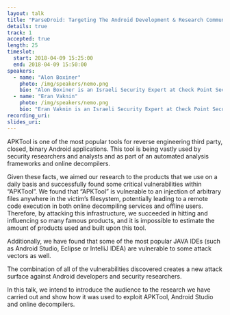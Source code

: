 ```yaml
---
layout: talk
title: "ParseDroid: Targeting The Android Development & Research Community"
details: true
track: 1
accepted: true
length: 25
timeslot:
  start: 2018-04-09 15:25:00
  end: 2018-04-09 15:50:00
speakers: 
  - name: "Alon Boxiner"
    photo: /img/speakers/nemo.png
    bio: "Alon Boxiner is an Israeli Security Expert at Check Point Security Technologies, Has over 4 years of experience from the Israeli National Cyber Defense unit. His recent researches has revealed vulnerabilities within popular services (ApkTool, Android Studio, Eclipse, LinkedIn)."
  - name: "Eran Vaknin"
    photo: /img/speakers/nemo.png
    bio: "Eran Vaknin is an Israeli Security Expert at Check Point Security Technologies, Has over 6 years of experience in cybersecurity research, His recent researchers has revealed vulnerabilities within popular services (ApkTool, Android Studio, LinkedIn, WhatsApp), Owner of 'Vproxy' mobile security tool."
recording_uri: 
slides_uri: 
---
```


APKTool is one of the most popular tools for reverse engineering third party, closed, binary Android applications. This tool is being vastly used by security researchers and analysts and as part of an automated analysis frameworks and online decompilers.

Given these facts, we aimed our research to the products that we use on a daily basis and successfully found some critical vulnerabilities within “APKTool”. We found that “APKTool” is vulnerable to an injection of arbitrary files anywhere in the victim’s filesystem, potentially leading to a remote code execution in both online decompiling services and offline users. 
Therefore, by attacking this infrastructure, we succeeded in hitting and influencing so many famous products, and it is impossible to estimate the amount of products used and built upon this tool.


Additionally, we have found that some of the most popular JAVA IDEs (such as Android Studio, Eclipse or IntelliJ IDEA) are vulnerable to some attack vectors as well.


The combination of all of the vulnerabilities discovered creates a new attack surface against Android developers and security researchers. 
 
In this talk, we intend to introduce the audience to the research we have carried out and show how it was used to exploit APKTool, Android Studio and online decompilers.